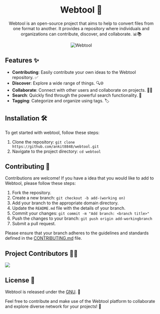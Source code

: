 <div align="center">

# Webtool 🚀

Webtool is an open-source project that aims to  help to convert files from one format to another. It provides a repository where individuals and organizations can contribute, discover, and collaborate. 📊📚


<img src="https://twitter.com/Ankitkumar8848/status/1731710548700451105?t=dnSH5KglWdtar6bdojhjOQ&s=19" alt="Webtool">

</div>

## Features ✨

- **Contributing**: Easily contribute your own ideas to the Webtool repository. ✅
- **Discover**: Explore a wide range of things. 🔍🌐
- **Collaborate**: Connect with other users and collaborate on projects. 🤝💡
- **Search**: Quickly find through the powerful search functionality. 🔎
- **Tagging**: Categorize and organize using tags. 🏷️

## Installation 🛠️

To get started with webtool, follow these steps:

1. Clone the repository: `git clone https://github.com/ankit8848/webtool.git`
2. Navigate to the project directory: `cd webtool`

## Contributing 👥

Contributions are welcome! If you have a idea that you would like to add to Webtool, please follow these steps:

1. Fork the repository.
2. Create a new branch: `git checkout -b add-(working on)`
3. Add your branch to the appropriate domain directory.
4. Update the `README.md` file with the details of your branch.
5. Commit your changes: `git commit -m "Add branch: <branch title>"`
6. Push the changes to your branch: `git push origin add-workingbranch`
7. Submit a pull request.

Please ensure that your branch adheres to the guidelines and standards defined in the [CONTRIBUTING.md](./CONTRIBUTING.md) file.

## Project Contributors 🧑‍💻
<a href="https://github.com/ankit8848/webtool/graphs/contributors">
  <img src="https://contrib.rocks/image?repo=ankit8848/webtool" />
</a>


## License 📝

Webtool is released under the [GNU](./LICENSE). 📄

Feel free to contribute and make use of the Webtool platform to collaborate and explore diverse network for your projects! 🌟
